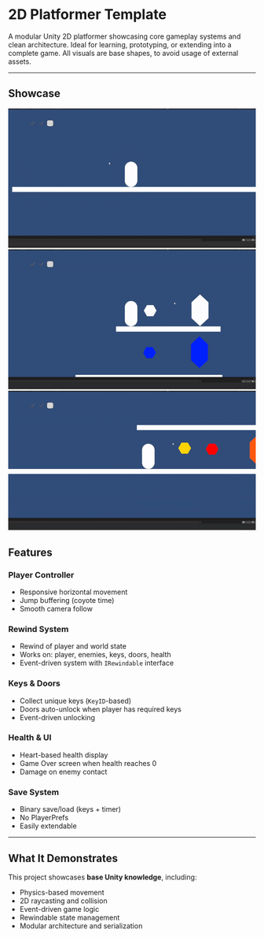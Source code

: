 #  2D Platformer Template

A modular Unity 2D platformer showcasing core gameplay systems and clean architecture. Ideal for learning, prototyping, or extending into a complete game. All visuals are base shapes, to avoid usage of external assets.

---

##  Showcase

![1](gifs/platformerbackintime.gif)  ![2](gifs/platformerdoublegatesbackintime.gif)  ![3](gifs/platformergates.gif) 

##  Features

###  Player Controller
- Responsive horizontal movement
- Jump buffering (coyote time)
- Smooth camera follow

###  Rewind System
- Rewind of player and world state
- Works on: player, enemies, keys, doors, health
- Event-driven system with `IRewindable` interface

###  Keys & Doors
- Collect unique keys (`KeyID`-based)
- Doors auto-unlock when player has required keys
- Event-driven unlocking

###  Health & UI
- Heart-based health display
- Game Over screen when health reaches 0
- Damage on enemy contact

###  Save System
- Binary save/load (keys + timer)
- No PlayerPrefs
- Easily extendable

---

##  What It Demonstrates

This project showcases **base Unity knowledge**, including:
- Physics-based movement
- 2D raycasting and collision
- Event-driven game logic
- Rewindable state management
- Modular architecture and serialization

